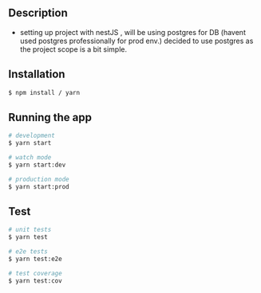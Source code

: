 
## Description
- setting up project with nestJS , will be using postgres for DB (havent used postgres professionally for prod env.) decided to use postgres as the project scope is a bit simple.



## Installation

```bash
$ npm install / yarn
```

## Running the app

```bash
# development
$ yarn start

# watch mode
$ yarn start:dev

# production mode
$ yarn start:prod
```

## Test

```bash
# unit tests
$ yarn test

# e2e tests
$ yarn test:e2e

# test coverage
$ yarn test:cov
```